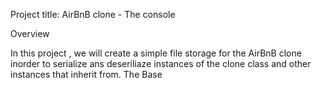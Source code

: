 Project title: AirBnB clone - The console

Overview

In this project , we will create a simple file storage for the AirBnB clone inorder to serialize ans deseriliaze instances of the clone class and other instances that inherit from. The Base
